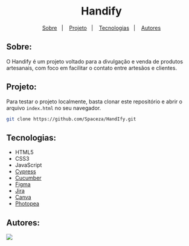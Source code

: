 <h1 align="center"> Handify </h1>

<p align="center">
  <a href="#sobre">Sobre</a>&nbsp;&nbsp;&nbsp;|&nbsp;&nbsp;&nbsp;
  <a href="#projeto">Projeto</a>&nbsp;&nbsp;&nbsp;|&nbsp;&nbsp;&nbsp;
  <a href="#tecnologias">Tecnologias</a>&nbsp;&nbsp;&nbsp;|&nbsp;&nbsp;&nbsp;
  <a href="#autores">Autores</a>
</p>

## Sobre:

O Handify é um projeto voltado para a divulgação e venda de produtos artesanais, com foco em facilitar o contato entre artesãos e clientes.

## Projeto:

Para testar o projeto localmente, basta clonar este repositório e abrir o arquivo `index.html` no seu navegador.

```bash
git clone https://github.com/Spaceza/HandIfy.git
```

## Tecnologias:

- HTML5
- CSS3
- JavaScript
- [Cypress](https://www.cypress.io/)
- [Cucumber](https://cucumber.io/)
- [Figma](https://www.figma.com/)
- [Jira](https://www.atlassian.com/software/jira)
- [Canva](https://www.canva.com/)
- [Photopea](https://www.photopea.com/)

## Autores:

<a href="https://github.com/spaceza/handify/graphs/contributors">
  <img src="https://contrib.rocks/image?repo=spaceza/handify" />
</a>